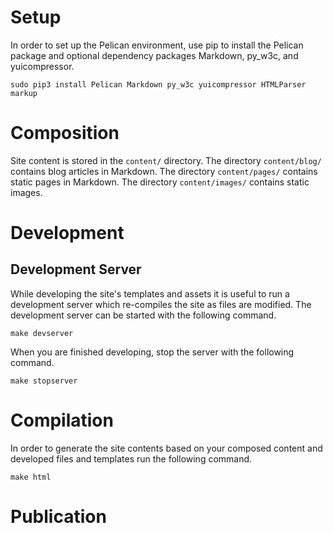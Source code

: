 # Setup
In order to set up the Pelican environment, use pip to install the Pelican package and optional dependency packages Markdown, py_w3c, and yuicompressor.

```
sudo pip3 install Pelican Markdown py_w3c yuicompressor HTMLParser markup
```

# Composition
Site content is stored in the ```content/``` directory. The directory ```content/blog/``` contains blog articles in Markdown. The directory ```content/pages/``` contains static pages in Markdown. The directory ```content/images/``` contains static images.

# Development
## Development Server
While developing the site's templates and assets it is useful to run a development server which re-compiles the site as files are modified. The development server can be started with the following command.
```
make devserver
```
When you are finished developing, stop the server with the following command.
```
make stopserver
```

# Compilation
In order to generate the site contents based on your composed content and developed files and templates run the following command.
```
make html
```

# Publication
